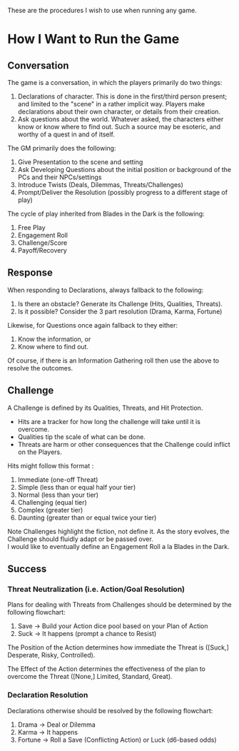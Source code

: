 These are the procedures I wish to use when running any game.

# How I Want to Run the Game
## Conversation
The game is a conversation, in which the players primarily do two things:
1. Declarations of character. This is done in the first/third person present; and limited to the "scene" in a rather implicit way. Players make declarations about their own character, or details from their creation.
2. Ask questions about the world. Whatever asked, the characters either know or know where to find out. Such a source may be esoteric, and worthy of a quest in and of itself.

The GM primarily does the following:
1. Give Presentation to the scene and setting
2. Ask Developing Questions about the initial position or background of the PCs and their NPCs/settings
3. Introduce Twists (Deals, Dilemmas, Threats/Challenges)
4. Prompt/Deliver the Resolution (possibly progress to a different stage of play)

The cycle of play inherited from Blades in the Dark is the following:
1. Free Play
2. Engagement Roll
3. Challenge/Score
4. Payoff/Recovery

## Response
When responding to Declarations, always fallback to the following:
1. Is there an obstacle? Generate its Challenge (Hits, Qualities, Threats).
2. Is it possible? Consider the 3 part resolution (Drama, Karma, Fortune)

Likewise, for Questions once again fallback to they either: 
1. Know the information, or
2. Know where to find out.

Of course, if there is an Information Gathering roll then use the above to resolve the outcomes.  

## Challenge
A Challenge is defined by its Qualities, Threats, and Hit Protection.  

* Hits are a tracker for how long the challenge will take until it is overcome.
* Qualities tip the scale of what can be done.  
* Threats are harm or other consequences that the Challenge could inflict on the Players.  

Hits might follow this format :  
1. Immediate (one-off Threat)
2. Simple (less than or equal half your tier)
3. Normal (less than your tier)
4. Challenging (equal tier)
5. Complex (greater tier)
6. Daunting (greater than or equal twice your tier)  

Note Challenges highlight the fiction, not define it. As the story evolves, the Challenge should fluidly adapt or be passed over.  
I would like to eventually define an Engagement Roll a la Blades in the Dark.  

## Success
### Threat Neutralization (i.e. Action/Goal Resolution)
Plans for dealing with Threats from Challenges should be determined by the following flowchart:  
1. Save -> Build your Action dice pool based on your Plan of Action 
2. Suck -> It happens (prompt a chance to Resist)  

The Position of the Action determines how immediate the Threat is ([Suck,] Desperate, Risky, Controlled).  

The Effect of the Action determines the effectiveness of the plan to overcome the Threat ([None,] Limited, Standard, Great).  

### Declaration Resolution
Declarations otherwise should be resolved by the following flowchart:  
1. Drama -> Deal or Dilemma  
2. Karma -> It happens  
3. Fortune -> Roll a Save (Conflicting Action) or Luck (d6-based odds)  
